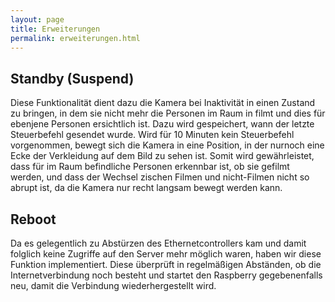 ```yaml
---
layout: page
title: Erweiterungen
permalink: erweiterungen.html
---
```


## Standby (Suspend)
Diese Funktionalität dient dazu die Kamera bei Inaktivität in einen Zustand zu bringen, in dem sie nicht mehr die Personen im Raum in filmt und dies für ebenjene Personen ersichtlich ist. Dazu wird gespeichert, wann der letzte Steuerbefehl gesendet wurde. Wird für 10 Minuten kein Steuerbefehl vorgenommen, bewegt sich die Kamera in eine Position, in der nurnoch eine Ecke der Verkleidung auf dem Bild zu sehen ist. Somit wird gewährleistet, dass für im Raum befindliche Personen erkennbar ist, ob sie gefilmt werden, und dass der Wechsel zischen Filmen und nicht-Filmen nicht so abrupt ist, da die Kamera nur recht langsam bewegt werden kann.

## Reboot
Da es gelegentlich zu Abstürzen des Ethernetcontrollers kam und damit folglich keine Zugriffe auf den Server mehr möglich waren, haben wir diese Funktion implementiert. Diese überprüft in regelmäßigen Abständen, ob die Internetverbindung noch besteht und startet den Raspberry gegebenenfalls neu, damit die Verbindung wiederhergestellt wird.

